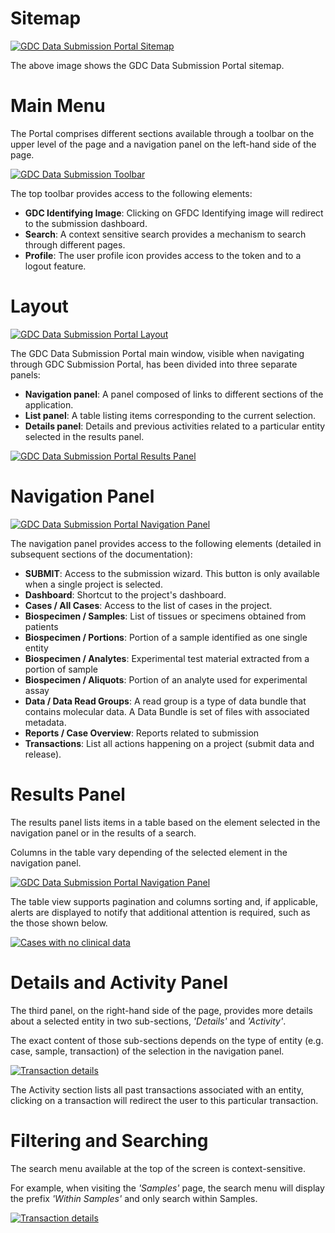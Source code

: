 # Sitemap

[![GDC Data Submission Portal Sitemap](images/GDC_Submission_Portal_Sitemap.png)](images/GDC_Submission_Portal_Sitemap.png "Click to see the full image.")

The above image shows the GDC Data Submission Portal sitemap.

# Main Menu

The Portal comprises different sections available through a toolbar on the upper level of the page and a navigation panel on the left-hand side of the page.

[![GDC Data Submission Toolbar](images/GDC_Submission_Toolbar.png)](images/GDC_Submission_Toolbar.png "Click to see the full image.")

The top toolbar provides access to the following elements:

* __GDC Identifying Image__: Clicking on GFDC Identifying image will redirect to the submission dashboard.
* __Search__: A context sensitive search provides a mechanism to search through different pages.
* __Profile__: The user profile icon provides access to the token and to a logout feature.

# Layout

[![GDC Data Submission Portal Layout](images/GDC_Submission_Portal_Layout.png)](images/GDC_Submission_Portal_Layout.png "Click to see the full image.")

The GDC Data Submission Portal main window, visible when navigating through GDC Submission Portal, has been divided into three separate panels:

* __Navigation panel__: A panel composed of links to different sections of the application.
* __List panel__: A table listing items corresponding to the current selection.
* __Details panel__: Details and previous activities related to a particular entity selected in the results panel.

[![GDC Data Submission Portal Results Panel](images/GDC_Submission_Results_Panel.png)](images/GDC_Submission_Results_Panel.png "Click to see the full image.")

# Navigation Panel

[![GDC Data Submission Portal Navigation Panel](images/GDC_Submission_Navigation.png)](images/GDC_Submission_Navigation.png "Click to see the full image.")

The navigation panel provides access to the following elements (detailed in subsequent sections of the documentation):

* __SUBMIT__: Access to the submission wizard. This button is only available when a single project is selected.
* __Dashboard__: Shortcut to the project's dashboard.
* __Cases / All Cases__: Access to the list of cases in the project.
* __Biospecimen / Samples__: List of tissues or specimens obtained from patients
* __Biospecimen / Portions__: Portion of a sample identified as one single entity
* __Biospecimen / Analytes__: Experimental test material extracted from a portion of sample
* __Biospecimen / Aliquots__: Portion of an analyte used for experimental assay
* __Data / Data Read Groups__:  A read group is a type of data bundle that contains molecular data. A Data Bundle is set of files with associated metadata.
* __Reports / Case Overview__: Reports related to submission
* __Transactions__: List all actions happening on a project (submit data and release).

# Results Panel

The results panel lists items in a table based on the element selected in the navigation panel or in the results of a search.

Columns in the table vary depending of the selected element in the navigation panel.

[![GDC Data Submission Portal Navigation Panel](images/GDC_Submission_Results_Panel.png)](images/GDC_Submission_Results_Panel.png "Click to see the full image.")

The table view supports pagination and columns sorting and, if applicable, alerts are displayed to notify that additional attention is required, such as the those shown below.

[![Cases with no clinical data](images/GDC_Submission_Cases_with_no_Clinical_Data.png)](images/GDC_Submission_Cases_with_no_Clinical_Data.png "Click to see the full image.")

# Details and Activity Panel

The third panel, on the right-hand side of the page, provides more details about a selected entity in two sub-sections, _'Details'_ and _'Activity'_.

The exact content of those sub-sections depends on the type of entity (e.g. case, sample, transaction) of the selection in the navigation panel.

[![Transaction details](images/GDC_Submission_Transaction_Details.png)](images/GDC_Submission_Transaction_Details.png "Click to see the full image.")

The Activity section lists all past transactions associated with an entity, clicking on a transaction will redirect the user to this particular transaction.

# Filtering and Searching

The search menu available at the top of the screen is context-sensitive.

For example, when visiting the _'Samples'_ page, the search menu will display the prefix _'Within Samples'_ and only search within Samples.

[![Transaction details](images/GDC_Submission_Search_within_Samples.png)](images/GDC_Submission_Search_within_Samples.png "Click to see the full image.")
